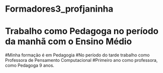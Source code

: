 # Formadores3_profjaninha
# Trabalho como Pedagoga no período da manhã com o Ensino Médio
#Minha formação é em Pedagogia
#No período do tarde trabalho como Professora de Pensamento Computacional
#Primeiro ano como professora,  como Pedagoga 9 anos.
